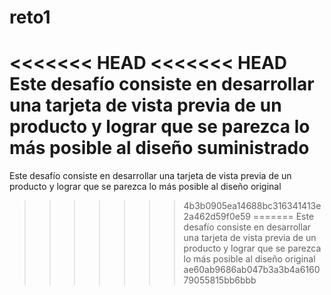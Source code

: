 # reto1
<<<<<<< HEAD
<<<<<<< HEAD
Este desafío consiste en desarrollar una tarjeta de vista previa de un producto y lograr que se parezca lo más posible al diseño suministrado
=======
 Este desafío consiste en desarrollar una tarjeta de vista previa de un producto y lograr que se parezca lo más posible al diseño original
>>>>>>> 4b3b0905ea14688bc316341413e2a462d59f0e59
=======
Este desafío consiste en desarrollar una tarjeta de vista previa de un producto y lograr que se parezca lo más posible al diseño original
>>>>>>> ae60ab9686ab047b3a3b4a616079055815bb6bbb

